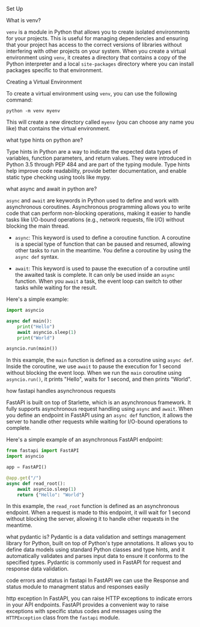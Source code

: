 Set Up 

What is venv?

`venv` is a module in Python that allows you to create isolated environments for your projects. This is useful for managing dependencies and ensuring that your project has access to the correct versions of libraries without interfering with other projects on your system. When you create a virtual environment using `venv`, it creates a directory that contains a copy of the Python interpreter and a local `site-packages` directory where you can install packages specific to that environment.

Creating a Virtual Environment

To create a virtual environment using `venv`, you can use the following command:

```
python -m venv myenv
```

This will create a new directory called `myenv` (you can choose any name you like) that contains the virtual environment.


what type hints on python are? 

Type hints in Python are a way to indicate the expected data types of variables, function parameters, and return values. They were introduced in Python 3.5 through PEP 484 and are part of the typing module. Type hints help improve code readability, provide better documentation, and enable static type checking using tools like mypy.

what async and await in python are?


`async` and `await` are keywords in Python used to define and work with asynchronous coroutines. Asynchronous programming allows you to write code that can perform non-blocking operations, making it easier to handle tasks like I/O-bound operations (e.g., network requests, file I/O) without blocking the main thread.

- `async`: This keyword is used to define a coroutine function. A coroutine is a special type of function that can be paused and resumed, allowing other tasks to run in the meantime. You define a coroutine by using the `async def` syntax.

- `await`: This keyword is used to pause the execution of a coroutine until the awaited task is complete. It can only be used inside an `async` function. When you `await` a task, the event loop can switch to other tasks while waiting for the result.

Here's a simple example:

```python
import asyncio

async def main():
    print("Hello")
    await asyncio.sleep(1)
    print("World")

asyncio.run(main())
```

In this example, the `main` function is defined as a coroutine using `async def`. Inside the coroutine, we use `await` to pause the execution for 1 second without blocking the event loop. When we run the `main` coroutine using `asyncio.run()`, it prints "Hello", waits for 1 second, and then prints "World".

how fastapi handles asynchronous requests

FastAPI is built on top of Starlette, which is an asynchronous framework. It fully supports asynchronous request handling using `async` and `await`. When you define an endpoint in FastAPI using an `async def` function, it allows the server to handle other requests while waiting for I/O-bound operations to complete.

Here's a simple example of an asynchronous FastAPI endpoint:

```python
from fastapi import FastAPI
import asyncio

app = FastAPI()

@app.get("/")
async def read_root():
    await asyncio.sleep(1)
    return {"Hello": "World"}
```

In this example, the `read_root` function is defined as an asynchronous endpoint. When a request is made to this endpoint, it will wait for 1 second without blocking the server, allowing it to handle other requests in the meantime.

what pydantic is?
Pydantic is a data validation and settings management library for Python, built on top of Python's type annotations. It allows you to define data models using standard Python classes and type hints, and it automatically validates and parses input data to ensure it conforms to the specified types. Pydantic is commonly used in FastAPI for request and response data validation.

code errors and status in fastapi 
In FastAPI we can use the Response and status module to managment status and responses easily 

http exception 
In FastAPI, you can raise HTTP exceptions to indicate errors in your API endpoints. FastAPI provides a convenient way to raise exceptions with specific status codes and messages using the `HTTPException` class from the `fastapi` module.